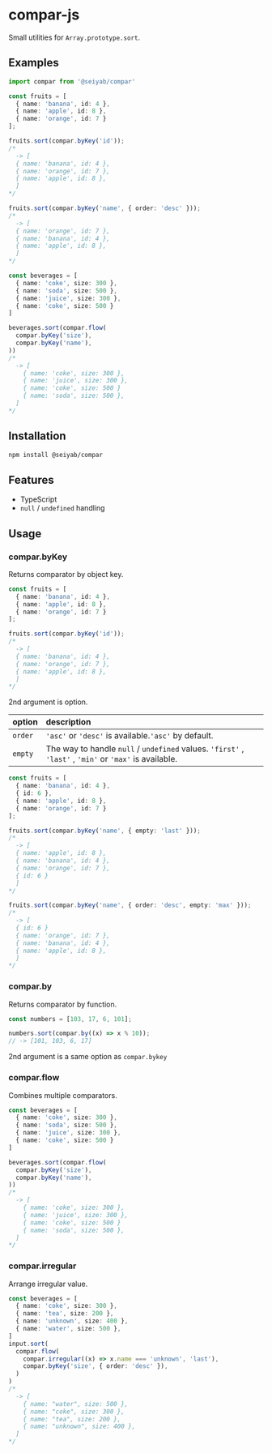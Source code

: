 # compar-js
Small utilities for `Array.prototype.sort`.

## Examples
```typescript
import compar from '@seiyab/compar'

const fruits = [
  { name: 'banana', id: 4 },
  { name: 'apple', id: 8 },
  { name: 'orange', id: 7 }
];

fruits.sort(compar.byKey('id'));
/*
  -> [
  { name: 'banana', id: 4 },
  { name: 'orange', id: 7 },
  { name: 'apple', id: 8 },
  ]
*/

fruits.sort(compar.byKey('name', { order: 'desc' }));
/*
  -> [
  { name: 'orange', id: 7 },
  { name: 'banana', id: 4 },
  { name: 'apple', id: 8 },
  ]
*/

const beverages = [
  { name: 'coke', size: 300 },
  { name: 'soda', size: 500 },
  { name: 'juice', size: 300 },
  { name: 'coke', size: 500 }
]

beverages.sort(compar.flow(
  compar.byKey('size'),
  compar.byKey('name'),
))
/*
  -> [
    { name: 'coke', size: 300 },
    { name: 'juice', size: 300 },
    { name: 'coke', size: 500 }
    { name: 'soda', size: 500 },
  ]
*/
```

## Installation
```bash
npm install @seiyab/compar
```

## Features
- TypeScript
- `null` / `undefined` handling

## Usage
### compar.byKey
Returns comparator by object key.

```typescript
const fruits = [
  { name: 'banana', id: 4 },
  { name: 'apple', id: 8 },
  { name: 'orange', id: 7 }
];

fruits.sort(compar.byKey('id'));
/*
  -> [
  { name: 'banana', id: 4 },
  { name: 'orange', id: 7 },
  { name: 'apple', id: 8 },
  ]
*/
```

2nd argument is option.

option | description
:- | :-
`order` | `'asc'` or `'desc'` is available.`'asc'` by default.
`empty` | The way to handle `null` / `undefined` values. `'first'` , `'last'` , `'min'` or `'max'` is available.


```typescript
const fruits = [
  { name: 'banana', id: 4 },
  { id: 6 },
  { name: 'apple', id: 8 },
  { name: 'orange', id: 7 }
];

fruits.sort(compar.byKey('name', { empty: 'last' }));
/*
  -> [
  { name: 'apple', id: 8 },
  { name: 'banana', id: 4 },
  { name: 'orange', id: 7 },
  { id: 6 }
  ]
*/

fruits.sort(compar.byKey('name', { order: 'desc', empty: 'max' }));
/*
  -> [
  { id: 6 }
  { name: 'orange', id: 7 },
  { name: 'banana', id: 4 },
  { name: 'apple', id: 8 },
  ]
*/
```

### compar.by
Returns comparator by function.

```typescript
const numbers = [103, 17, 6, 101];

numbers.sort(compar.by((x) => x % 10));
// -> [101, 103, 6, 17]
```

2nd argument is a same option as `compar.bykey`

### compar.flow
Combines multiple comparators.

```typescript
const beverages = [
  { name: 'coke', size: 300 },
  { name: 'soda', size: 500 },
  { name: 'juice', size: 300 },
  { name: 'coke', size: 500 }
]

beverages.sort(compar.flow(
  compar.byKey('size'),
  compar.byKey('name'),
))
/*
  -> [
    { name: 'coke', size: 300 },
    { name: 'juice', size: 300 },
    { name: 'coke', size: 500 }
    { name: 'soda', size: 500 },
  ]
*/
```

### compar.irregular
Arrange irregular value.

```typescript
const beverages = [
  { name: 'coke', size: 300 },
  { name: 'tea', size: 200 },
  { name: 'unknown', size: 400 },
  { name: 'water', size: 500 },
]
input.sort(
  compar.flow(
    compar.irregular((x) => x.name === 'unknown', 'last'),
    compar.byKey('size', { order: 'desc' }),
  )
)
/*
  -> [
    { name: "water", size: 500 },
    { name: "coke", size: 300 },
    { name: "tea", size: 200 },
    { name: "unknown", size: 400 },
  ]
*/
```